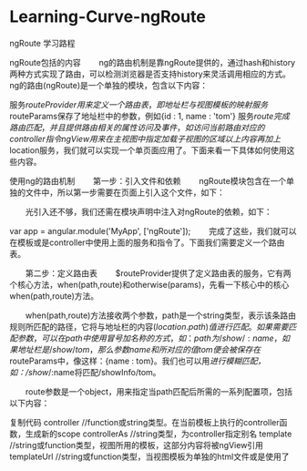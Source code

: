 # Learning-Curve-ngRoute
ngRoute 学习路程


ngRoute包括的内容
　　ng的路由机制是靠ngRoute提供的，通过hash和history两种方式实现了路由，可以检测浏览器是否支持history来灵活调用相应的方式。ng的路由(ngRoute)是一个单独的模块，包含以下内容：

服务$routeProvider用来定义一个路由表，即地址栏与视图模板的映射
服务$routeParams保存了地址栏中的参数，例如{id : 1, name : 'tom'}
服务$route完成路由匹配，并且提供路由相关的属性访问及事件，如访问当前路由对应的controller
指令ngView用来在主视图中指定加载子视图的区域
　　以上内容再加上$location服务，我们就可以实现一个单页面应用了。下面来看一下具体如何使用这些内容。

使用ng的路由机制
　　第一步：引入文件和依赖
　　ngRoute模块包含在一个单独的文件中，所以第一步需要在页面上引入这个文件，如下：
<script src="http://code.angularjs.org/1.2.5/angular.min.js"></script>
<script src="http://code.angularjs.org/1.2.5/angular-route.min.js"></script>
　　光引入还不够，我们还需在模块声明中注入对ngRoute的依赖，如下：

var app = angular.module('MyApp', ['ngRoute']);
　　完成了这些，我们就可以在模板或是controller中使用上面的服务和指令了。下面我们需要定义一个路由表。

　　第二步：定义路由表
　　$routeProvider提供了定义路由表的服务，它有两个核心方法，when(path,route)和otherwise(params)，先看一下核心中的核心when(path,route)方法。

　　when(path,route)方法接收两个参数，path是一个string类型，表示该条路由规则所匹配的路径，它将与地址栏的内容($location.path)值进行匹配。如果需要匹配参数，可以在path中使用冒号加名称的方式，如：path为/show/:name，如果地址栏是/show/tom，那么参数name和所对应的值tom便会被保存在$routeParams中，像这样：{name : tom}。我们也可以用*进行模糊匹配，如：/show*/:name将匹配/showInfo/tom。

　　route参数是一个object，用来指定当path匹配后所需的一系列配置项，包括以下内容：

复制代码
controller //function或string类型。在当前模板上执行的controller函数，生成新的scope
controllerAs //string类型，为controller指定别名
template //string或function类型，视图所用的模板，这部分内容将被ngView引用
templateUrl //string或function类型，当视图模板为单独的html文件或是使用了<script type="text/ng-template">定义模板时使用
resolve //指定当前controller所依赖的其他模块
redirectTo //重定向的地址
复制代码
　　最简单情况，我们定义一个html文件为模板，并初始化一个指定的controller：

复制代码
function emailRouteConfig($routeProvider){
    $routeProvider.
    when('/show', {
        controller: ShowController,
        templateUrl: 'show.html'
    }).
    when('/put/:name',{
       controller: PutController,
       templateUrl: 'put.html'
    });  
};
复制代码
　　otherwise(params)方法对应路径匹配不到时的情况，这时候我们可以配置一个redirectTo参数，让它重定向到404页面或者是首页。

　　第三步：在主视图模板中指定加载子视图的位置
　　我们的单页面程序都是局部刷新的，那这个“局部”是哪里呢，这就轮到ngView出马了，只需在模板中简单的使用此指令，在哪里用，哪里就是“局部”。例如：

<div ng-view></div>
　　或：

<ng-view></ng-view>
　　我们的子视图将会在此处被引入进来。完成这三步后，你的程序的路由就配置好了。

